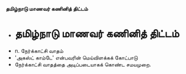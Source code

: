 **தமிழ்நாடு மாணவர் கணினித் திட்டம்**
- # தமிழ்நாடு மாணவர் கணினித் திட்டம்
- n. நேர்க்காட்சி வாதம்
- 'அகஸ்ட் காம்டே' என்பவரின் மெய்விளக்கக் கோட்பாடு
- நேர்க்காட்சி வாதத்தை அடிப்படையாகக் கொண்ட சமயமுறை.

